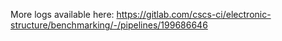 More logs available here: https://gitlab.com/cscs-ci/electronic-structure/benchmarking/-/pipelines/199686646
